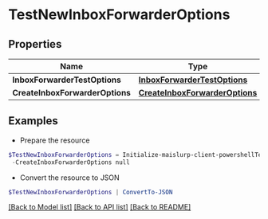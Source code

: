 # TestNewInboxForwarderOptions
## Properties

Name | Type | Description | Notes
------------ | ------------- | ------------- | -------------
**InboxForwarderTestOptions** | [**InboxForwarderTestOptions**](InboxForwarderTestOptions) |  | 
**CreateInboxForwarderOptions** | [**CreateInboxForwarderOptions**](CreateInboxForwarderOptions) |  | 

## Examples

- Prepare the resource
```powershell
$TestNewInboxForwarderOptions = Initialize-maislurp-client-powershellTestNewInboxForwarderOptions  -InboxForwarderTestOptions null `
 -CreateInboxForwarderOptions null
```

- Convert the resource to JSON
```powershell
$TestNewInboxForwarderOptions | ConvertTo-JSON
```

[[Back to Model list]](../README#documentation-for-models) [[Back to API list]](../README#documentation-for-api-endpoints) [[Back to README]](../README)

